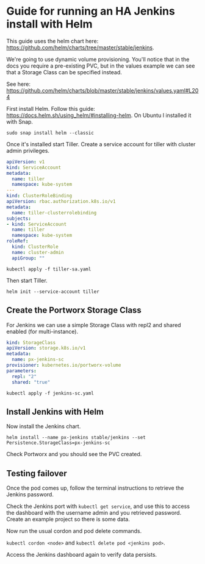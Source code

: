 # Guide for running an HA Jenkins install with Helm

This guide uses the helm chart here: https://github.com/helm/charts/tree/master/stable/jenkins.

We're going to use dynamic volume provisioning. You'll notice that in the docs you require a pre-existing PVC, but in the values example we can see that a Storage Class can be specified instead.

See here: https://github.com/helm/charts/blob/master/stable/jenkins/values.yaml#L204

First install Helm. Follow this guide: https://docs.helm.sh/using_helm/#installing-helm. On Ubuntu I installed it with Snap.

`sudo snap install helm --classic`

Once it's installed start Tiller. Create a service account for tiller with cluster admin privileges.

```yaml
apiVersion: v1
kind: ServiceAccount
metadata:
  name: tiller
  namespace: kube-system
---
kind: ClusterRoleBinding
apiVersion: rbac.authorization.k8s.io/v1
metadata:
  name: tiller-clusterrolebinding
subjects:
- kind: ServiceAccount
  name: tiller
  namespace: kube-system
roleRef:
  kind: ClusterRole
  name: cluster-admin
  apiGroup: ""
```
`kubectl apply -f tiller-sa.yaml`

Then start Tiller.

`helm init --service-account tiller`

## Create the Portworx Storage Class
For Jenkins we can use a simple Storage Class with repl2 and shared enabled (for multi-instance).

```yaml
kind: StorageClass
apiVersion: storage.k8s.io/v1
metadata:
  name: px-jenkins-sc
provisioner: kubernetes.io/portworx-volume
parameters:
  repl: "2"
  shared: "true"
```
`kubectl apply -f jenkins-sc.yaml`

## Install Jenkins with Helm
Now install the Jenkins chart.

`helm install --name px-jenkins stable/jenkins --set Persistence.StorageClass=px-jenkins-sc`

Check Portworx and you should see the PVC created.

## Testing failover
Once the pod comes up, follow the terminal instructions to retrieve the Jenkins password.

Check the Jenkins port with `kubectl get service`, and use this to access the dashboard with the username admin and you retrieved password. Create an example project so there is some data.

Now run the usual cordon and pod delete commands.

`kubectl cordon <node>` and `kubectl delete pod <jenkins pod>`.

Access the Jenkins dashboard again to verify data persists.

